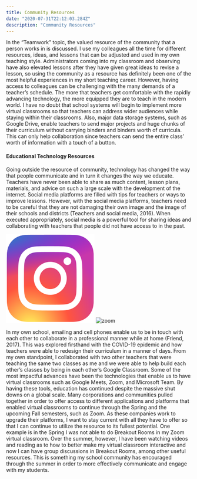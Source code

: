 ```yaml
---
title: Community Resources
date: "2020-07-31T22:12:03.284Z"
description: "Community Resources"
---
```


In the “Teamwork” topic, the valued resource of the community that a person works in is discussed. I use my colleagues all the time for different resources, ideas, and lessons that can be adjusted and used in my own teaching style. Administrators coming into my classroom and observing have also elevated lessons after they have given great ideas to revise a lesson, so using the community as a resource has definitely been one of the most helpful experiences in my short teaching career. However, having access to colleagues can be challenging with the many demands of a teacher’s schedule. The more that teachers get comfortable with the rapidly advancing technology, the more equipped they are to teach in the modern world. I have no doubt that school systems will begin to implement more virtual classrooms so that teachers can address wider audiences while staying within their classrooms. Also, major data storage systems, such as Google Drive, enable teachers to send major projects and huge chunks of their curriculum without carrying binders and binders worth of curricula. This can only help collaboration since teachers can send the entire class’ worth of information with a touch of a button.

#### Educational Technology Resources

Going outside the resource of community, technology has changed the way that people communicate and in turn it changes the way we educate. Teachers have never been able to share as much content, lesson plans, materials, and advice on such a large scale with the development of the internet. Social media platforms are filled with tips for teachers or ways to improve lessons. However, with the social media platforms, teachers need to be careful that they are not damaging their own image and the image of their schools and districts (Teachers and social media, 2016). When executed appropriately, social media is a powerful tool for sharing ideas and collaborating with teachers that people did not have access to in the past.

![insta](./insta.png)
![zoom](/zoom.png)

In my own school, emailing and cell phones enable us to be in touch with each other to collaborate in a professional manner while at home (Friend, 2017). This was explored firsthand with the COVID-19 epidemic and how teachers were able to redesign their curriculum in a manner of days. From my own standpoint, I collaborated with two other teachers that were teaching the same two classes as me and we were able to help build each other’s classes by being in each other’s Google Classroom. Some of the most impactful advances have been the technologies that enable us to have virtual classrooms such as Google Meets, Zoom, and Microsoft Team. By having these tools, education has continued despite the massive shut downs on a global scale. Many corporations and communities pulled together in order to offer access to different applications and platforms that enabled virtual classrooms to continue through the Spring and the upcoming Fall semesters, such as Zoom. As these companies work to upgrade their platforms, I want to stay current with all they have to offer so that I can continue to utilize the resource to its fullest potential. One example is in the Spring I was not able to do Breakout Rooms in my Zoom virtual classroom. Over the summer, however, I have been watching videos and reading as to how to better make my virtual classroom interactive and now I can have group discussions in Breakout Rooms, among other useful resources. This is something my school community has encouraged through the summer in order to more effectively communicate and engage with my students.
